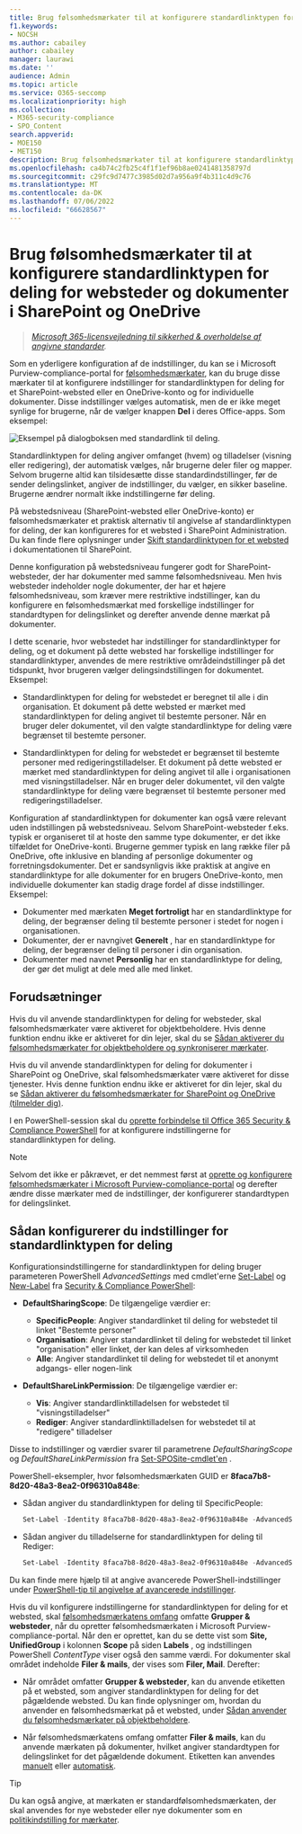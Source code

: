 ```yaml
---
title: Brug følsomhedsmærkater til at konfigurere standardlinktypen for deling
f1.keywords:
- NOCSH
ms.author: cabailey
author: cabailey
manager: laurawi
ms.date: ''
audience: Admin
ms.topic: article
ms.service: O365-seccomp
ms.localizationpriority: high
ms.collection:
- M365-security-compliance
- SPO_Content
search.appverid:
- MOE150
- MET150
description: Brug følsomhedsmærkater til at konfigurere standardlinktypen for deling for websteder og dokumenter i SharePoint og OneDrive.
ms.openlocfilehash: ca4b74c2fb25c4f1f1ef96b8ae0241481358797d
ms.sourcegitcommit: c29fc9d7477c3985d02d7a956a9f4b311c4d9c76
ms.translationtype: MT
ms.contentlocale: da-DK
ms.lasthandoff: 07/06/2022
ms.locfileid: "66628567"
---
```

# <a name="use-sensitivity-labels-to-configure-the-default-sharing-link-type-for-sites-and-documents-in-sharepoint-and-onedrive"></a>Brug følsomhedsmærkater til at konfigurere standardlinktypen for deling for websteder og dokumenter i SharePoint og OneDrive

>*[Microsoft 365-licensvejledning til sikkerhed & overholdelse af angivne standarder](/office365/servicedescriptions/microsoft-365-service-descriptions/microsoft-365-tenantlevel-services-licensing-guidance/microsoft-365-security-compliance-licensing-guidance).*

Som en yderligere konfiguration af de indstillinger, du kan se i Microsoft Purview-compliance-portal for [følsomhedsmærkater](sensitivity-labels.md), kan du bruge disse mærkater til at konfigurere indstillinger for standardlinktypen for deling for et SharePoint-websted eller en OneDrive-konto og for individuelle dokumenter. Disse indstillinger vælges automatisk, men de er ikke meget synlige for brugerne, når de vælger knappen **Del** i deres Office-apps. Som eksempel:

![Eksempel på dialogboksen med standardlink til deling.](../media/default-sharing-link-example.png)

Standardlinktypen for deling angiver omfanget (hvem) og tilladelser (visning eller redigering), der automatisk vælges, når brugerne deler filer og mapper. Selvom brugerne altid kan tilsidesætte disse standardindstillinger, før de sender delingslinket, angiver de indstillinger, du vælger, en sikker baseline. Brugerne ændrer normalt ikke indstillingerne før deling.

På webstedsniveau (SharePoint-websted eller OneDrive-konto) er følsomhedsmærkater et praktisk alternativ til angivelse af standardlinktypen for deling, der kan konfigureres for et websted i SharePoint Administration. Du kan finde flere oplysninger under [Skift standardlinktypen for et websted](/sharepoint/change-default-sharing-link) i dokumentationen til SharePoint.

Denne konfiguration på webstedsniveau fungerer godt for SharePoint-websteder, der har dokumenter med samme følsomhedsniveau. Men hvis websteder indeholder nogle dokumenter, der har et højere følsomhedsniveau, som kræver mere restriktive indstillinger, kan du konfigurere en følsomhedsmærkat med forskellige indstillinger for standardtypen for delingslinket og derefter anvende denne mærkat på dokumenter.

I dette scenarie, hvor webstedet har indstillinger for standardlinktyper for deling, og et dokument på dette websted har forskellige indstillinger for standardlinktyper, anvendes de mere restriktive områdeindstillinger på det tidspunkt, hvor brugeren vælger delingsindstillingen for dokumentet. Eksempel:

- Standardlinktypen for deling for webstedet er beregnet til alle i din organisation. Et dokument på dette websted er mærket med standardlinktypen for deling angivet til bestemte personer. Når en bruger deler dokumentet, vil den valgte standardlinktype for deling være begrænset til bestemte personer.

- Standardlinktypen for deling for webstedet er begrænset til bestemte personer med redigeringstilladelser. Et dokument på dette websted er mærket med standardlinktypen for deling angivet til alle i organisationen med visningstilladelser. Når en bruger deler dokumentet, vil den valgte standardlinktype for deling være begrænset til bestemte personer med redigeringstilladelser.

Konfiguration af standardlinktypen for dokumenter kan også være relevant uden indstillingen på webstedsniveau. Selvom SharePoint-websteder f.eks. typisk er organiseret til at hoste den samme type dokumenter, er det ikke tilfældet for OneDrive-konti. Brugerne gemmer typisk en lang række filer på OneDrive, ofte inklusive en blanding af personlige dokumenter og forretningsdokumenter. Det er sandsynligvis ikke praktisk at angive en standardlinktype for alle dokumenter for en brugers OneDrive-konto, men individuelle dokumenter kan stadig drage fordel af disse indstillinger. Eksempel:

- Dokumenter med mærkaten **Meget fortroligt** har en standardlinktype for deling, der begrænser deling til bestemte personer i stedet for nogen i organisationen.
- Dokumenter, der er navngivet **Generelt** , har en standardlinktype for deling, der begrænser deling til personer i din organisation.
- Dokumenter med navnet **Personlig** har en standardlinktype for deling, der gør det muligt at dele med alle med linket.

## <a name="prerequisites"></a>Forudsætninger

Hvis du vil anvende standardlinktypen for deling for websteder, skal følsomhedsmærkater være aktiveret for objektbeholdere. Hvis denne funktion endnu ikke er aktiveret for din lejer, skal du se [Sådan aktiverer du følsomhedsmærkater for objektbeholdere og synkroniserer mærkater](sensitivity-labels-teams-groups-sites.md#how-to-enable-sensitivity-labels-for-containers-and-synchronize-labels).

Hvis du vil anvende standardlinktypen for deling for dokumenter i SharePoint og OneDrive, skal følsomhedsmærkater være aktiveret for disse tjenester. Hvis denne funktion endnu ikke er aktiveret for din lejer, skal du se [Sådan aktiverer du følsomhedsmærkater for SharePoint og OneDrive (tilmelder dig)](sensitivity-labels-sharepoint-onedrive-files.md#how-to-enable-sensitivity-labels-for-sharepoint-and-onedrive-opt-in).

I en PowerShell-session skal du [oprette forbindelse til Office 365 Security & Compliance PowerShell](/powershell/exchange/office-365-scc/connect-to-scc-powershell/connect-to-scc-powershell) for at konfigurere indstillingerne for standardlinktypen for deling.

> [!NOTE]
> Selvom det ikke er påkrævet, er det nemmest først at [oprette og konfigurere følsomhedsmærkater i Microsoft Purview-compliance-portal](create-sensitivity-labels.md) og derefter ændre disse mærkater med de indstillinger, der konfigurerer standardtypen for delingslinket.

## <a name="how-to-configure-settings-for-the-default-sharing-link-type"></a>Sådan konfigurerer du indstillinger for standardlinktypen for deling

Konfigurationsindstillingerne for standardlinktypen for deling bruger parameteren PowerShell *AdvancedSettings* med cmdlet'erne [Set-Label](/powershell/module/exchange/set-label) og [New-Label](/powershell/module/exchange/new-labelpolicy) fra [Security & Compliance PowerShell](/powershell/exchange/scc-powershell):

- **DefaultSharingScope**: De tilgængelige værdier er:
    - **SpecificPeople**: Angiver standardlinket til deling for webstedet til linket "Bestemte personer"
    - **Organisation**: Angiver standardlinket til deling for webstedet til linket "organisation" eller linket, der kan deles af virksomheden
    - **Alle**: Angiver standardlinket til deling for webstedet til et anonymt adgangs- eller nogen-link

- **DefaultShareLinkPermission**: De tilgængelige værdier er:
    - **Vis**: Angiver standardlinktilladelsen for webstedet til "visningstilladelser"
    - **Rediger**: Angiver standardlinktilladelsen for webstedet til at "redigere" tilladelser

Disse to indstillinger og værdier svarer til parametrene *DefaultSharingScope* og *DefaultShareLinkPermission* fra [Set-SPOSite-cmdlet'en](/powershell/module/sharepoint-online/set-sposite) .

PowerShell-eksempler, hvor følsomhedsmærkaten GUID er **8faca7b8-8d20-48a3-8ea2-0f96310a848e**:

- Sådan angiver du standardlinktypen for deling til SpecificPeople:
    
    ````powershell
    Set-Label -Identity 8faca7b8-8d20-48a3-8ea2-0f96310a848e -AdvancedSettings @{DefaultSharingScope="SpecificPeople"}
    ````

- Sådan angiver du tilladelserne for standardlinktypen for deling til Rediger:
    
    ````powershell
    Set-Label -Identity 8faca7b8-8d20-48a3-8ea2-0f96310a848e -AdvancedSettings @{DefaultShareLinkPermission="Edit"}
    ````

Du kan finde mere hjælp til at angive avancerede PowerShell-indstillinger under [PowerShell-tip til angivelse af avancerede indstillinger](create-sensitivity-labels.md#powershell-tips-for-specifying-the-advanced-settings).

Hvis du vil konfigurere indstillingerne for standardlinktypen for deling for et websted, skal [følsomhedsmærkatens omfang](sensitivity-labels.md#label-scopes) omfatte **Grupper & websteder**, når du opretter følsomhedsmærkaten i Microsoft Purview-compliance-portal. Når den er oprettet, kan du se dette vist som **Site, UnifiedGroup** i kolonnen **Scope** på siden **Labels** , og indstillingen PowerShell *ContentType* viser også den samme værdi. For dokumenter skal området indeholde **Filer & mails**, der vises som **Filer, Mail**. Derefter:

- Når området omfatter **Grupper & websteder**, kan du anvende etiketten på et websted, som angiver standardlinktypen for deling for det pågældende websted. Du kan finde oplysninger om, hvordan du anvender en følsomhedsmærkat på et websted, under [Sådan anvender du følsomhedsmærkater på objektbeholdere](sensitivity-labels-teams-groups-sites.md#how-to-apply-sensitivity-labels-to-containers).

- Når følsomhedsmærkatens omfang omfatter **Filer & mails**, kan du anvende mærkaten på dokumenter, hvilket angiver standardtypen for delingslinket for det pågældende dokument. Etiketten kan anvendes [manuelt](https://support.microsoft.com/office/apply-sensitivity-labels-to-your-files-and-email-in-office-2f96e7cd-d5a4-403b-8bd7-4cc636bae0f9) eller [automatisk](apply-sensitivity-label-automatically.md).

> [!TIP]
> Du kan også angive, at mærkaten er standardfølsomhedsmærkaten, der skal anvendes for nye websteder eller nye dokumenter som en [politikindstilling for mærkater](sensitivity-labels.md#what-label-policies-can-do).
